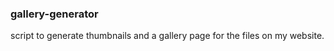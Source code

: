 ### gallery-generator
script to generate thumbnails and a gallery page for the files on my website.

